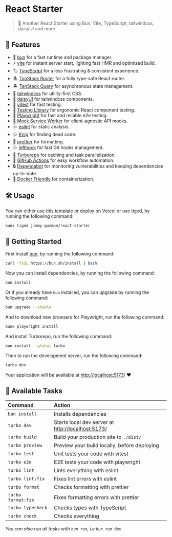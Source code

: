# React Starter

> 🍱 Another React Starter using Bun, Vite, TypeScript, tailwindcss, daisyUI and more.

## 🐣 Features

- 🍞 [bun][bun] for a fast runtime and package manager.
- ⚡️ [vite][vite] for instant server start, lighting fast HMR and optimized build.
- 🏷️ [TypeScript][TypeScript] for a less frustrating & consistent experience.
- 🏝️ [TanStack Router][TanStack Router] for a fully type-safe React router.
- 🏝️ [TanStack Query][TanStack Query] for asynchronous state management.
- 💄 [tailwindcss][tailwindcss] for utility-first CSS.
- 💄 [daisyUI](https://daisyui.com) for tailwindcss components.
- 🧪 [vitest][vitest] for fast testing.
- 🧪 [Testing Library][Testing Library] for ergonomic React component testing.
- 🧪 [Playwright][Playwright] for fast and reliable e2e testing.
- 🧪 [Mock Service Worker][Mock Service Worker] for client-agnostic API mocks.
- 🩺 [eslint][eslint] for static analysis.
- 🩺 [Knip][Knip] for finding dead code.
- 🎨 [prettier][prettier] for formatting.
- 🩺 [lefthook][lefthook] for fast Git hooks management.
- 👷 [Turborepo][Turborepo] for caching and task parallelization.
- 👷 [GitHub Actions][GitHub Actions] for easy workflow automation.
- 🔒️ [Dependabot][Dependabot] for monitoring vulnerabilities and keeping dependencies up-to-date.
- 🐳 [Docker Friendly][Docker] for containerization.

## 🛠️ Usage

You can either [use this template](https://github.com/jimmy-guzman/react-starter/generate) or [deploy on Vercel](https://vercel.com/new/clone?repository-url=https%3A%2F%2Fgithub.com%2Fjimmy-guzman%2Freact-starter&project-name=my-awesome-react-project&repository-name=my-awesome-react-project) or use [tiged](https://github.com/tiged/tiged), by running the following command:

```bash
bunx tiged jimmy-guzman/react-starter
```

## 🏁 Getting Started

First install [bun](https://bun.sh/docs/installation), by running the following command:

```bash
curl -fsSL https://bun.sh/install | bash
```

Now you can install dependencies, by running the following command:

```bash
bun install
```

Or if you already have `bun` installed, you can upgrade by running the following command:

```bash
bun upgrade --stable
```

And to download new browsers for Playwright, run the following command:

```bash
bunx playwright install
```

And install Turborepo, run the following command:

```bash
bun install --global turbo
```

Then to run the development server, run the following command:

```bash
turbo dev
```

Your application will be available at <http://localhost:5173/> ❤️

## 🧞 Available Tasks

| Command            | Action                                              |
| :----------------- | :-------------------------------------------------- |
| `bun install`      | Installs dependencies                               |
| `turbo dev`        | Starts local dev server at <http://localhost:5173/> |
| `turbo build`      | Build your production site to `./dist/`             |
| `turbo preview`    | Preview your build locally, before deploying        |
| `turbo test`       | Unit tests your code with vitest                    |
| `turbo e2e`        | E2E tests your code with playwright                 |
| `turbo lint`       | Lints everything with eslint                        |
| `turbo lint:fix`   | Fixes lint errors with eslint                       |
| `turbo format`     | Checks formatting with prettier                     |
| `turbo format:fix` | Fixes formatting errors with prettier               |
| `turbo typecheck`  | Checks types with TypeScript                        |
| `turbo check`      | Checks everything                                   |

_You can also run all tasks with `bun run`, i.e `bun run dev`_

<!-- features references start -->

[vite]: https://vite.dev
[TypeScript]: https://www.typescriptlang.org
[tailwindcss]: https://tailwindcss.com
[eslint]: https://eslint.org
[vitest]: https://vitest.dev/guide/why.html
[Testing Library]: https://testing-library.com/docs/guiding-principles
[Playwright]: https://playwright.dev
[prettier]: https://prettier.io
[bun]: https://bun.sh
[GitHub Actions]: https://github.com/features/actions
[lefthook]: https://github.com/evilmartians/lefthook
[TanStack Router]: https://tanstack.com/router/v1
[TanStack Query]: https://tanstack.com/query/v5
[Turborepo]: https://turbo.build/repo/docs
[Mock Service Worker]: https://mswjs.io
[Knip]: https://knip.dev
[Dependabot]: https://docs.github.com/en/code-security/dependabot
[Docker]: https://www.docker.com

<!-- features references end -->
